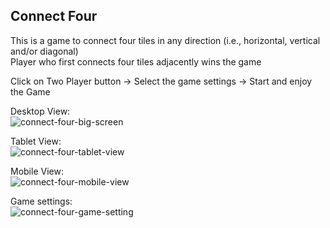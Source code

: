 ## Connect Four

This is a game to connect four tiles in any direction (i.e., horizontal, vertical and/or diagonal)  
Player who first connects four tiles adjacently wins the game  

Click on Two Player button -> Select the game settings -> Start and enjoy the Game  

Desktop View:  
![connect-four-big-screen](https://user-images.githubusercontent.com/20784937/95898659-0176d380-0dad-11eb-8783-a65a8bba819a.png)


Tablet View:  
![connect-four-tablet-view](https://user-images.githubusercontent.com/20784937/95898650-ff147980-0dac-11eb-9c31-b83dc816ae6c.png)


Mobile View:  
![connect-four-mobile-view](https://user-images.githubusercontent.com/20784937/95898653-00de3d00-0dad-11eb-8a6b-9b16b6637684.png)


Game settings:  
![connect-four-game-setting](https://user-images.githubusercontent.com/20784937/95898656-00de3d00-0dad-11eb-8670-b70b425aad76.png)
